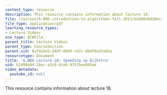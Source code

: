 ```yaml
---
content_type: resource
description: This resource contains information about lecture 18.
file: /courses/6-006-introduction-to-algorithms-fall-2011/b2d98a9d28eca2c0dce89757bea893ae_MIT6_006F11_lec18.pdf
file_type: application/pdf
learning_resource_types:
- Lecture Videos
ocw_type: OCWFile
parent_title: Lecture Videos
parent_type: CourseSection
parent_uid: 6af424cb-24d7-0b69-cb7c-86df8a25a92a
resourcetype: Document
title: '6.006 Lecture 18: Speeding up Dijkstra'
uid: b2d98a9d-28ec-a2c0-dce8-9757bea893ae
video_metadata:
  youtube_id: null
---
```

This resource contains information about lecture 18.

